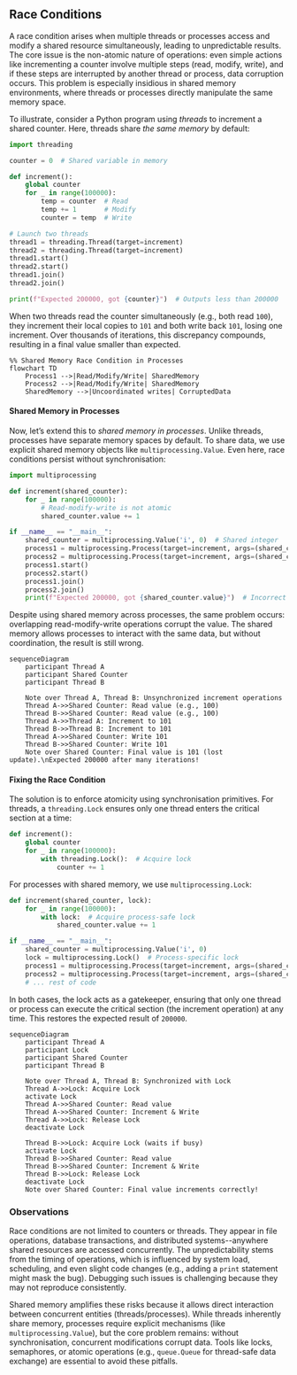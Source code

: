 
## Race Conditions

A race condition arises when multiple threads or processes access and modify a shared resource
simultaneously, leading to unpredictable results. The core issue is the non-atomic nature of
operations: even simple actions like incrementing a counter involve multiple steps (read, modify, write),
and if these steps are interrupted by another thread or process, data corruption occurs. This problem
is especially insidious in shared memory environments, where threads or processes directly manipulate
the same memory space.

To illustrate, consider a Python program using *threads* to increment a shared counter. Here, threads
share *the same memory* by default:

```python
import threading

counter = 0  # Shared variable in memory

def increment():
    global counter
    for _ in range(100000):
        temp = counter  # Read
        temp += 1       # Modify
        counter = temp  # Write

# Launch two threads
thread1 = threading.Thread(target=increment)
thread2 = threading.Thread(target=increment)
thread1.start()
thread2.start()
thread1.join()
thread2.join()

print(f"Expected 200000, got {counter}")  # Outputs less than 200000
```

When two threads read the counter simultaneously (e.g., both read `100`), they increment
their local copies to `101` and both write back `101`, losing one increment. Over thousands
of iterations, this discrepancy compounds, resulting in a final value smaller than expected.

```mermaid
%% Shared Memory Race Condition in Processes
flowchart TD
    Process1 -->|Read/Modify/Write| SharedMemory
    Process2 -->|Read/Modify/Write| SharedMemory
    SharedMemory -->|Uncoordinated writes| CorruptedData
```


#### Shared Memory in Processes

Now, let’s extend this to *shared memory in processes*. Unlike threads, processes have separate
memory spaces by default. To share data, we use explicit shared memory objects like `multiprocessing.Value`.
Even here, race conditions persist without synchronisation:

```python
import multiprocessing

def increment(shared_counter):
    for _ in range(100000):
        # Read-modify-write is not atomic
        shared_counter.value += 1

if __name__ == "__main__":
    shared_counter = multiprocessing.Value('i', 0)  # Shared integer
    process1 = multiprocessing.Process(target=increment, args=(shared_counter,))
    process2 = multiprocessing.Process(target=increment, args=(shared_counter,))
    process1.start()
    process2.start()
    process1.join()
    process2.join()
    print(f"Expected 200000, got {shared_counter.value}")  # Incorrect result
```

Despite using shared memory across processes, the same problem occurs: overlapping read-modify-write
operations corrupt the value. The shared memory allows processes to interact with the same data,
but without coordination, the result is still wrong.

```mermaid
sequenceDiagram
    participant Thread A
    participant Shared Counter
    participant Thread B

    Note over Thread A, Thread B: Unsynchronized increment operations
    Thread A->>Shared Counter: Read value (e.g., 100)
    Thread B->>Shared Counter: Read value (e.g., 100)
    Thread A->>Thread A: Increment to 101
    Thread B->>Thread B: Increment to 101
    Thread A->>Shared Counter: Write 101
    Thread B->>Shared Counter: Write 101
    Note over Shared Counter: Final value is 101 (lost update).\nExpected 200000 after many iterations!
```


#### Fixing the Race Condition

The solution is to enforce atomicity using synchronisation primitives. For threads, a `threading.Lock`
ensures only one thread enters the critical section at a time:

```python
def increment():
    global counter
    for _ in range(100000):
        with threading.Lock():  # Acquire lock
            counter += 1
```

For processes with shared memory, we use `multiprocessing.Lock`:

```python
def increment(shared_counter, lock):
    for _ in range(100000):
        with lock:  # Acquire process-safe lock
            shared_counter.value += 1

if __name__ == "__main__":
    shared_counter = multiprocessing.Value('i', 0)
    lock = multiprocessing.Lock()  # Process-specific lock
    process1 = multiprocessing.Process(target=increment, args=(shared_counter, lock))
    process2 = multiprocessing.Process(target=increment, args=(shared_counter, lock))
    # ... rest of code
```

In both cases, the lock acts as a gatekeeper, ensuring that only one thread or process can execute
the critical section (the increment operation) at any time. This restores the expected result of `200000`.

```mermaid
sequenceDiagram
    participant Thread A
    participant Lock
    participant Shared Counter
    participant Thread B

    Note over Thread A, Thread B: Synchronized with Lock
    Thread A->>Lock: Acquire Lock
    activate Lock
    Thread A->>Shared Counter: Read value
    Thread A->>Shared Counter: Increment & Write
    Thread A->>Lock: Release Lock
    deactivate Lock

    Thread B->>Lock: Acquire Lock (waits if busy)
    activate Lock
    Thread B->>Shared Counter: Read value
    Thread B->>Shared Counter: Increment & Write
    Thread B->>Lock: Release Lock
    deactivate Lock
    Note over Shared Counter: Final value increments correctly!
```



### Observations

Race conditions are not limited to counters or threads. They appear in file operations, database transactions,
and distributed systems--anywhere shared resources are accessed concurrently. The unpredictability stems
from the timing of operations, which is influenced by system load, scheduling, and even slight code changes
(e.g., adding a `print` statement might mask the bug). Debugging such issues is challenging because they
may not reproduce consistently.

Shared memory amplifies these risks because it allows direct interaction between concurrent entities
(threads/processes). While threads inherently share memory, processes require explicit mechanisms
(like `multiprocessing.Value`), but the core problem remains: without synchronisation, concurrent modifications
corrupt data. Tools like locks, semaphores, or atomic operations (e.g., `queue.Queue` for thread-safe data exchange)
are essential to avoid these pitfalls.


